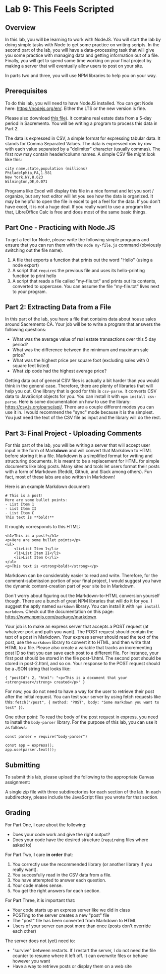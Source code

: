 # Lab 9: This Feels Scripted

<article>

## Overview

In this lab, you will be learning to work with NodeJS. You will start the lab by doing simple
tasks with Node to get some practice on writing scripts. In the second part of the lab, you will have
a data-processing task that will give you some practice with managing data and getting information
out of a file. Finally, you will get to spend some time working on your final project by making a
server that will eventually allow users to post on your site. 

In parts two and three, you will use NPM libraries to help you on your way.

</article>

<article>

## Prerequisites

To do this lab, you will need to have NodeJS installed. You can get Node here: https://nodejs.org/en/.
Either the LTS or the new version is fine.

Please also download <a href="./real-estate-data.csv" target="_blank">this file</a>).
It contains real estate data from a 5-day period in Sacremento. You will be writing a program
to process this data in Part 2.

The data is expressed in CSV, a simple format for expressing tabular data. It stands for Comma Separated
Values. The data is expressed row by row with each value separated by a "delimiter" character (usually
commas). The first row may contain header/column names. A simple CSV file might look like this:
```
city name,state,population (millions)
Philadelphia,PA,1.581
New York,NY,8.623
Wilmington,DE,0.071
```

Programs like Excel will display this file in a nice format and let you sort / organize, but any
text editor will let you see how the data is organized. It may be helpful to open the file in excel to
get a feel for the data. If you don't have excel, it is not a huge deal. If you really want to use a
program like that, LibreOffice Calc is free and does most of the same basic things.


## Part One - Practicing with Node.JS

To get a feel for Node, please write the following simple programs and ensure that you can run
them with the `node my-file.js` command (obviously switching out the file name).

1. A file that exports a function that prints out the word "Hello" (using a node export)
1. A script that `require`s the previous file and uses its hello-printing function to print hello
1. A script that reads a file called "my-file.txt" and prints out its contents, converted to uppercase.
You can assume the file "my-file.txt" lives next to your program.

</article>

<article>

## Part 2: Extracting Data from a File

In this part of the lab, you have a file that contains data about house sales around Sacremento CA. 
Your job will be to write a program that answers the following questions:

- What was the average value of real estate transactions over this 5 day period?
- What was the difference between the minimum and maximum sale price?
- What was the highest price per square foot (excluding sales with 0 square feet listed)
- What zip code had the highest average price?

Getting data out of general CSV files is actually a bit harder than you would think in the general case.
Therefore, there are plenty of libraries that will help you out. One library that is good for this is
`csv-parse`. It converts CSV data to JavaScript objects for you. You can install it with `npm install csv-parse`.
Here is some documentation on how to use the library: https://csv.js.org/parse/api/. There are a couple
different modes you can use it in. I would recommend the "sync" mode because it is the simplest.
You just need the text of the CSV file as input and the library will do the rest.

</article>

<article>

## Part 3: Final Project - Uploading Comments
For this part of the lab, you will be writing a server that will accept user input in the form of Mark**down**
and will convert that Markdown to HTML before storing it in a file. Markdown is a simplified format for
writing and structuring documents. It is meant to be a replacement for HTML for simple documents like
blog posts. Many sites and tools let users format their posts with a form of Markdown (Reddit, Github, and Slack
among others). Fun fact, most of these labs are also written in Markdown!

Here is an example Markdown document:
```
# This is a post!
Here are some bullet points:
- List Item 1
- List Item II
- List Item C
This text is **bold!**
```

It roughly corresponds to this HTML:
```
<h1>This is a post!</h1>
<p>Here are some bullet points</p>
<ul>
    <li>List Item 1</li>
    <li>List Item II</li>
    <li>List Item C</li>
</ul>
<p>This text is <strong>bold!</strong></p>
```
Markdown can be considerably easier to read and write. Therefore, for the comment-submission portion of
your final project, I would suggest you have the dynamic content-creation part of your site be in Markdown.

Don't worry about figuring out the Markdown-to-HTML conversion yourself though. There are a bunch of great
NPM libraries that will do it for you. I suggest the aptly named `markdown` library. You can install
it with `npm install markdown`. Check out the documentation on this page: https://www.npmjs.com/package/markdown.

Your job is to make an express server that accepts a POST request (at whatever port and path you want).
The POST request should contain the text of a post in Markdown. Your express server should read the
text of the post, use the `markdown` library to convert it to HTML, and then write that HTML to a file.
Please also create a variable that tracks an incrementing post ID so that you can save each post to a
different file. For instance, your first post should be stored in the file post-1.html. The second post
should be stored in post-2.html, and so on. Your response to the POST request should be a JSON string
that looks like:
```
{ "postId": 2, "html": "<p>This is a document that your <strong>user</strong> created</p>" }
```

For now, you do not need to have a way for the user to retrieve their post after the initial request.
You can test your server by using fetch requests like this:
`fetch("/post", { method: "POST", body: "Some markdown you want to test" })`.

One other point: To read the body of the post request in express, you need to install the `body-parser`
library. For the purpose of this lab, you can use it as follows:
```
const parser = require("body-parser")

const app = express();
app.use(parser.text());
```

</article>

<article>

## Submitting

To submit this lab, please upload the following to the appropriate Canvas assignment:

A single zip file with three subdirectories for each section of the lab. In each subdirectory, please
include the JavaScript files you wrote for that section.

</article>
<article>

## Grading

For Part One, I care about the following:
- Does your code work and give the right output?
- Does your code have the desired structure (`require`ing files where asked to)

For Part Two, I care **in order** that:
1. You correctly use the recommended library (or another library if you really want).
1. You succesfully read in the CSV data from a file.
1. You have attempted to answer each question.
1. Your code makes sense.
1. You get the right answers for each section. 

For Part Three, it is important that:
- Your code starts up an express server like we did in class
- POSTing to the server creates a new "post" file
- The "post" file has been converted from Markdown to HTML
- Users of your server can post more than once (posts don't override each other)

The server does not (yet) need to:
- "survive" between restarts. If I restart the server, I do not need the file counter to resume where
it left off. It can overwrite files or behave however you want
- Have a way to retrieve posts or display them on a web site

</article>